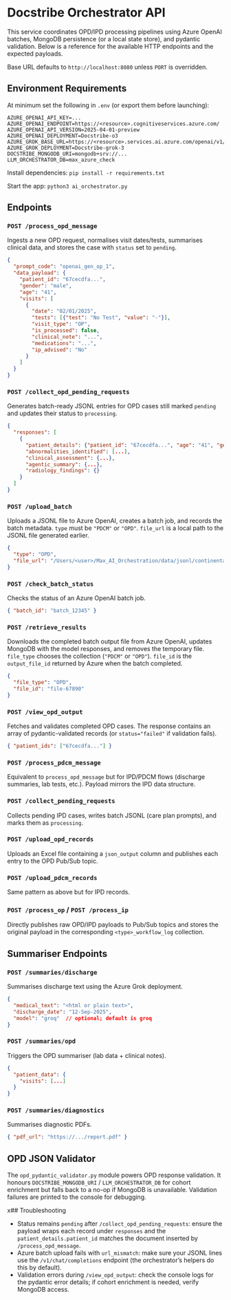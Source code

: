 # Docstribe Orchestrator API

This service coordinates OPD/IPD processing pipelines using Azure OpenAI batches,
MongoDB persistence (or a local state store), and pydantic validation. Below is a
reference for the available HTTP endpoints and the expected payloads.

Base URL defaults to `http://localhost:8080` unless `PORT` is overridden.

## Environment Requirements

At minimum set the following in `.env` (or export them before launching):

```
AZURE_OPENAI_API_KEY=...
AZURE_OPENAI_ENDPOINT=https://<resource>.cognitiveservices.azure.com/
AZURE_OPENAI_API_VERSION=2025-04-01-preview
AZURE_OPENAI_DEPLOYMENT=Docstribe-o3
AZURE_GROK_BASE_URL=https://<resource>.services.ai.azure.com/openai/v1/
AZURE_GROK_DEPLOYMENT=Docstribe-grok-3
DOCSTRIBE_MONGODB_URI=mongodb+srv://...
LLM_ORCHESTRATOR_DB=max_azure_check
```

Install dependencies: `pip install -r requirements.txt`

Start the app: `python3 ai_orchestrator.py`

## Endpoints

### `POST /process_opd_message`
Ingests a new OPD request, normalises visit dates/tests, summarises clinical data,
and stores the case with `status` set to `pending`.

```json
{
  "prompt_code": "openai_gen_op_1",
  "data_payload": {
    "patient_id": "67cecdfa...",
    "gender": "male",
    "age": "41",
    "visits": [
      {
        "date": "02/01/2025",
        "tests": [{"test": "No Test", "value": "-"}],
        "visit_type": "OP",
        "is_processed": false,
        "clinical_note": "...",
        "medications": "...",
        "ip_advised": "No"
      }
    ]
  }
}
```

### `POST /collect_opd_pending_requests`
Generates batch-ready JSONL entries for OPD cases still marked `pending` and
updates their status to `processing`.

```json
{
  "responses": [
    {
      "patient_details": {"patient_id": "67cecdfa...", "age": "41", "gender": "Male"},
      "abnormalities_identified": [...],
      "clinical_assessment": {...},
      "agentic_summary": {...},
      "radiology_findings": {}
    }
  ]
}
```

### `POST /upload_batch`
Uploads a JSONL file to Azure OpenAI, creates a batch job, and records the batch
metadata. `type` must be `"PDCM"` or `"OPD"`. `file_url` is a local path to the
JSONL file generated earlier.

```json
{
  "type": "OPD",
  "file_url": "/Users/<user>/Max_AI_Orchestration/data/jsonl/continental_opd_jsonl_file.jsonl"
}
```

### `POST /check_batch_status`
Checks the status of an Azure OpenAI batch job.

```json
{ "batch_id": "batch_12345" }
```

### `POST /retrieve_results`
Downloads the completed batch output file from Azure OpenAI, updates MongoDB with
the model responses, and removes the temporary file. `file_type` chooses the
collection (`"PDCM"` or `"OPD"`). `file_id` is the `output_file_id` returned by
Azure when the batch completed.

```json
{
  "file_type": "OPD",
  "file_id": "file-67890"
}
```

### `POST /view_opd_output`
Fetches and validates completed OPD cases. The response contains an array of
pydantic-validated records (or `status="failed"` if validation fails).

```json
{ "patient_ids": ["67cecdfa..."] }
```

### `POST /process_pdcm_message`
Equivalent to `process_opd_message` but for IPD/PDCM flows (discharge summaries,
lab tests, etc.). Payload mirrors the IPD data structure.

### `POST /collect_pending_requests`
Collects pending IPD cases, writes batch JSONL (care plan prompts), and marks
them as `processing`.

### `POST /upload_opd_records`
Uploads an Excel file containing a `json_output` column and publishes each entry
to the OPD Pub/Sub topic.

### `POST /upload_pdcm_records`
Same pattern as above but for IPD records.

### `POST /process_op` / `POST /process_ip`
Directly publishes raw OPD/IPD payloads to Pub/Sub topics and stores the original
payload in the corresponding `<type>_workflow_log` collection.

## Summariser Endpoints

### `POST /summaries/discharge`
Summarises discharge text using the Azure Grok deployment.

```json
{
  "medical_text": "<html or plain text>",
  "discharge_date": "12-Sep-2025",
  "model": "groq"  // optional; default is groq
}
```

### `POST /summaries/opd`
Triggers the OPD summariser (lab data + clinical notes).

```json
{
  "patient_data": {
    "visits": [...]
  }
}
```

### `POST /summaries/diagnostics`
Summarises diagnostic PDFs.

```json
{ "pdf_url": "https://.../report.pdf" }
```

## OPD JSON Validator

The `opd_pydantic_validator.py` module powers OPD response validation. It honours
`DOCSTRIBE_MONGODB_URI` / `LLM_ORCHESTRATOR_DB` for cohort enrichment but falls
back to a no-op if MongoDB is unavailable. Validation failures are printed to the
console for debugging.

x## Troubleshooting

- Status remains `pending` after `/collect_opd_pending_requests`: ensure the
  payload wraps each record under `responses` and the `patient_details.patient_id`
  matches the document inserted by `/process_opd_message`.
- Azure batch upload fails with `url_mismatch`: make sure your JSONL lines use
  the `/v1/chat/completions` endpoint (the orchestrator’s helpers do this by
  default).
- Validation errors during `/view_opd_output`: check the console logs for the
  pydantic error details; if cohort enrichment is needed, verify MongoDB access.
